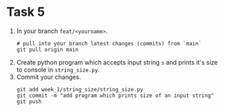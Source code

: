 # Task 5
1. In your branch `feat/<yourname>`.
   ```shell
   # pull into your branch latest changes (commits) from `main`
   git pull origin main
   ```
2. Create python program which accepts input string `s` and prints it's size to console in `string_size.py`.
3. Commit your changes.
   ```shell
   git add week_1/string_size/string_size.py
   git commit -m "add program which prints size of an input string"
   git push
   ```

